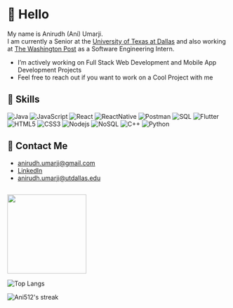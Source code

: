 

# 👋 Hello 
My name is Anirudh (Ani) Umarji.  
I am currently a Senior at the [University of Texas at Dallas](https://cs.utdallas.edu/) and also working at [The Washington Post](https://www.washingtonpost.com/) as a Software Engineering Intern.


-  I’m actively working on Full Stack Web Development and Mobile App Development Projects
-  Feel free to reach out if you want to work on a Cool Project with me
   
   
## 🌱 Skills

![Java](https://img.shields.io/badge/-Java-black?style=flat-square&logo=java&logoColor=blue)  ![JavaScript](https://img.shields.io/badge/-JavaScript-black?style=flat-square&logo=javascript&logoColor=yellow)  ![React](https://img.shields.io/badge/-React-black?style=flat-square&logo=react&logoColor=blue)  ![ReactNative](https://img.shields.io/badge/-ReactNative-black?style=flat-square&logo=reactnative&logoColor=blue)  ![Postman](https://img.shields.io/badge/-Postman-black?style=flat-square&logo=postman&logoColor=orange)  ![SQL](https://img.shields.io/badge/-Sql-black?style=flat-square&logo=sql)  ![Flutter](https://img.shields.io/badge/-Flutter-black?style=flat-square&logo=flutter&logoColor=blue)  ![HTML5](https://img.shields.io/badge/-HTML5-black?style=flat-square&logo=html5) ![CSS3](https://img.shields.io/badge/-CSS3-black?style=flat-square&logo=css3&logoColor=blue) ![Nodejs](https://img.shields.io/badge/-NodeJs-black?style=flat-square&logo=nodejs)  ![NoSQL](https://img.shields.io/badge/-MongoDB-black?style=flat-square&logo=mongodb)  ![C++](https://img.shields.io/badge/-C++-black?style=flat-square&logo=c%2B%2b&logoColor=blue) ![Python](https://img.shields.io/badge/-Python-black?style=flat-square&logo=python)


## 👀 Contact Me

- anirudh.umarji@gmail.com 
- [LinkedIn](https://www.linkedin.com/in/anirudhumarji/)
- anirudh.umarji@utdallas.edu 

##
<img height="180em" src="https://github-readme-stats.vercel.app/api?username=Ani512&count_private=true&theme=radical&show_icons=true&hide_border=true&include_all_commits=true" />

![Top Langs](https://github-readme-stats.vercel.app/api/top-langs/?username=Ani512&layout=compact&hide=html,css&count_private=true&theme=radical&hide_border=true)

<img title="🔥 Get streak stats for your profile at git.io/streak-stats" alt="Ani512's streak" src="https://github-readme-streak-stats.herokuapp.com/?user=Ani512&theme=radical&hide_border=true&layout=compact"/>

<!---
Ani512/Ani512 is a ✨ special ✨ repository because its `README.md` (this file) appears on your GitHub profile.
You can click the Preview link to take a look at your changes.
--->
